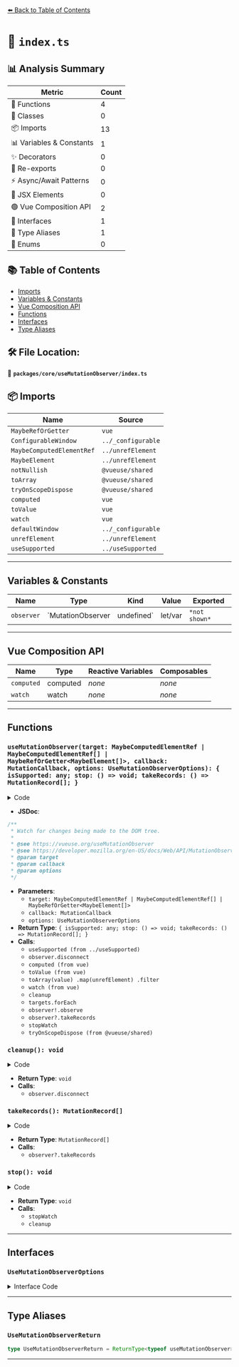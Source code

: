 [⬅️ Back to Table of Contents](../../../index.md)

# 📄 `index.ts`

## 📊 Analysis Summary

| Metric | Count |
|--------|-------|
| 🔧 Functions | 4 |
| 🧱 Classes | 0 |
| 📦 Imports | 13 |
| 📊 Variables & Constants | 1 |
| ✨ Decorators | 0 |
| 🔄 Re-exports | 0 |
| ⚡ Async/Await Patterns | 0 |
| 💠 JSX Elements | 0 |
| 🟢 Vue Composition API | 2 |
| 📐 Interfaces | 1 |
| 📑 Type Aliases | 1 |
| 🎯 Enums | 0 |

## 📚 Table of Contents

- [Imports](#imports)
- [Variables & Constants](#variables-constants)
- [Vue Composition API](#vue-composition-api)
- [Functions](#functions)
- [Interfaces](#interfaces)
- [Type Aliases](#type-aliases)

## 🛠️ File Location:
📂 **`packages/core/useMutationObserver/index.ts`**

## 📦 Imports

| Name | Source |
|------|--------|
| `MaybeRefOrGetter` | `vue` |
| `ConfigurableWindow` | `../_configurable` |
| `MaybeComputedElementRef` | `../unrefElement` |
| `MaybeElement` | `../unrefElement` |
| `notNullish` | `@vueuse/shared` |
| `toArray` | `@vueuse/shared` |
| `tryOnScopeDispose` | `@vueuse/shared` |
| `computed` | `vue` |
| `toValue` | `vue` |
| `watch` | `vue` |
| `defaultWindow` | `../_configurable` |
| `unrefElement` | `../unrefElement` |
| `useSupported` | `../useSupported` |


---

## Variables & Constants

| Name | Type | Kind | Value | Exported |
|------|------|------|-------|----------|
| `observer` | `MutationObserver | undefined` | let/var | `*not shown*` | ✗ |


---

## Vue Composition API

| Name | Type | Reactive Variables | Composables |
|------|------|-------------------|-------------|
| `computed` | computed | *none* | *none* |
| `watch` | watch | *none* | *none* |


---

## Functions

### `useMutationObserver(target: MaybeComputedElementRef | MaybeComputedElementRef[] | MaybeRefOrGetter<MaybeElement[]>, callback: MutationCallback, options: UseMutationObserverOptions): { isSupported: any; stop: () => void; takeRecords: () => MutationRecord[]; }`

<details><summary>Code</summary>

```ts
export function useMutationObserver(
  target: MaybeComputedElementRef | MaybeComputedElementRef[] | MaybeRefOrGetter<MaybeElement[]>,
  callback: MutationCallback,
  options: UseMutationObserverOptions = {},
) {
  const { window = defaultWindow, ...mutationOptions } = options
  let observer: MutationObserver | undefined
  const isSupported = useSupported(() => window && 'MutationObserver' in window)

  const cleanup = () => {
    if (observer) {
      observer.disconnect()
      observer = undefined
    }
  }

  const targets = computed(() => {
    const value = toValue(target)
    const items = toArray(value)
      .map(unrefElement)
      .filter(notNullish)
    return new Set(items)
  })

  const stopWatch = watch(
    () => targets.value,
    (targets) => {
      cleanup()

      if (isSupported.value && targets.size) {
        observer = new MutationObserver(callback)
        targets.forEach(el => observer!.observe(el, mutationOptions))
      }
    },
    { immediate: true, flush: 'post' },
  )

  const takeRecords = () => {
    return observer?.takeRecords()
  }

  const stop = () => {
    stopWatch()
    cleanup()
  }

  tryOnScopeDispose(stop)

  return {
    isSupported,
    stop,
    takeRecords,
  }
}
```
</details>

- **JSDoc**:
```ts
/**
 * Watch for changes being made to the DOM tree.
 *
 * @see https://vueuse.org/useMutationObserver
 * @see https://developer.mozilla.org/en-US/docs/Web/API/MutationObserver MutationObserver MDN
 * @param target
 * @param callback
 * @param options
 */
```

- **Parameters**:
  - `target: MaybeComputedElementRef | MaybeComputedElementRef[] | MaybeRefOrGetter<MaybeElement[]>`
  - `callback: MutationCallback`
  - `options: UseMutationObserverOptions`
- **Return Type**: `{ isSupported: any; stop: () => void; takeRecords: () => MutationRecord[]; }`
- **Calls**:
  - `useSupported (from ../useSupported)`
  - `observer.disconnect`
  - `computed (from vue)`
  - `toValue (from vue)`
  - `toArray(value)
      .map(unrefElement)
      .filter`
  - `watch (from vue)`
  - `cleanup`
  - `targets.forEach`
  - `observer!.observe`
  - `observer?.takeRecords`
  - `stopWatch`
  - `tryOnScopeDispose (from @vueuse/shared)`
### `cleanup(): void`

<details><summary>Code</summary>

```ts
() => {
    if (observer) {
      observer.disconnect()
      observer = undefined
    }
  }
```
</details>

- **Return Type**: `void`
- **Calls**:
  - `observer.disconnect`
### `takeRecords(): MutationRecord[]`

<details><summary>Code</summary>

```ts
() => {
    return observer?.takeRecords()
  }
```
</details>

- **Return Type**: `MutationRecord[]`
- **Calls**:
  - `observer?.takeRecords`
### `stop(): void`

<details><summary>Code</summary>

```ts
() => {
    stopWatch()
    cleanup()
  }
```
</details>

- **Return Type**: `void`
- **Calls**:
  - `stopWatch`
  - `cleanup`

---

## Interfaces

### `UseMutationObserverOptions`

<details><summary>Interface Code</summary>

```ts
export interface UseMutationObserverOptions extends MutationObserverInit, ConfigurableWindow {}
```
</details>


---

## Type Aliases

### `UseMutationObserverReturn`

```ts
type UseMutationObserverReturn = ReturnType<typeof useMutationObserver>;
```


---